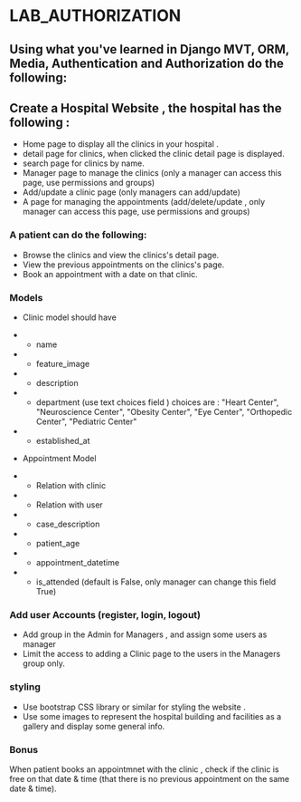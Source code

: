 # LAB_AUTHORIZATION


## Using what you've learned in Django MVT, ORM, Media,  Authentication and Authorization do the following:

## Create a Hospital Website , the hospital has the following :
- Home page to display all the clinics in your hospital .
- detail page for clinics, when clicked the clinic detail page is displayed.
- search page for clinics by name.
- Manager page to manage the clinics (only a manager can access this page, use permissions and groups)
- Add/update a clinic page (only managers can add/update) 
- A page for managing the appointments (add/delete/update , only manager can access this page, use permissions and groups)


### A patient can do the following:
- Browse the clinics and view the clinics's detail page.
- View the previous appointments on the clinics's page.
- Book an appointment with a date on that clinic.


### Models

- Clinic model should have
- - name
- - feature_image
- - description
- - department (use text choices field ) choices are : "Heart Center", "Neuroscience Center", "Obesity Center", "Eye Center", "Orthopedic Center", "Pediatric Center"
- - established_at



- Appointment Model
- - Relation with clinic
- - Relation with user
- - case_description
- - patient_age
- - appointment_datetime
- - is_attended (default is False, only manager can change this field True)


### Add user Accounts (register, login, logout)
- Add group in the Admin for Managers , and assign some users as manager
- Limit the access to adding a Clinic page to the users in the Managers group only.


### styling
- Use bootstrap CSS library or similar for styling the website . 
- Use some images to represent the hospital building and facilities as a gallery and display some general info.


### Bonus
When patient books an appointmnet with the clinic , check if the clinic is free on that date & time (that there is no previous appointment on the same date & time).
